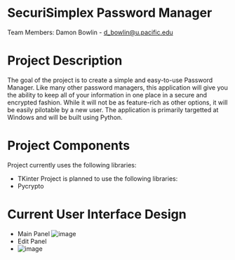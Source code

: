 # SecuriSimplex Password Manager
Team Members:
Damon Bowlin - d_bowlin@u.pacific.edu

# Project Description
The goal of the project is to create a simple and easy-to-use Password Manager.
Like many other password managers, this application will give you the ability to keep 
all of your information in one place in a secure and encrypted fashion. While it will 
not be as feature-rich as other options, it will be easily pilotable by a new user.
The application is primarily targetted at Windows and will be built using Python.

# Project Components
Project currently uses the following libraries:
  - TKinter
Project is planned to use the following libraries:
  - Pycrypto

# Current User Interface Design
- Main Panel
![image](https://user-images.githubusercontent.com/48334359/159215764-53145b99-c547-406a-a048-905a646086c0.png)
- Edit Panel
- ![image](https://user-images.githubusercontent.com/48334359/159215882-9e61a5d8-da01-486d-b615-8739d92b41de.png)
